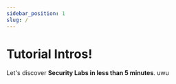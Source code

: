 ```yaml
---
sidebar_position: 1
slug: /
---
```


# Tutorial Intros!

Let's discover **Security Labs in less than 5 minutes**. uwu

